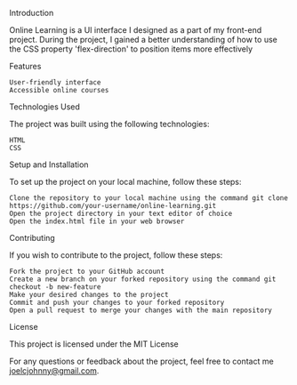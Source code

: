 

Introduction

Online Learning is a UI interface I designed as a part of my front-end project. During the project, I gained a better understanding of how to use the CSS property 'flex-direction' to position items more effectively

Features

    User-friendly interface
    Accessible online courses
    

Technologies Used

The project was built using the following technologies:

    HTML
    CSS

Setup and Installation

To set up the project on your local machine, follow these steps:

    Clone the repository to your local machine using the command git clone https://github.com/your-username/online-learning.git
    Open the project directory in your text editor of choice
    Open the index.html file in your web browser



Contributing

If you wish to contribute to the project, follow these steps:

    Fork the project to your GitHub account
    Create a new branch on your forked repository using the command git checkout -b new-feature
    Make your desired changes to the project
    Commit and push your changes to your forked repository
    Open a pull request to merge your changes with the main repository

License

This project is licensed under the MIT License 

For any questions or feedback about the project, feel free to contact me joelcjohnny@gmail.com.
